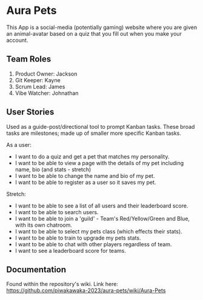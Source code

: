 # Aura Pets

This App is a social-media (potentially gaming) website where you are given an animal-avatar based on a quiz that you fill out when you make your account.

## Team Roles
1.  Product Owner: Jackson  
2.  Git Keeper: Kayne
3.  Scrum Lead: James
4.  Vibe Watcher: Johnathan

## User Stories

Used as a guide-post/directional tool to prompt Kanban tasks. These broad tasks are milestones; made up of smaller more specific Kanban tasks.

As a user:
- I want to do a quiz and get a pet that matches my personality.
- I want to be able to view a page with the details of my pet including name, bio (and stats - stretch)
- I want to be able to change the name and bio of my pet.
- I want to be able to register as a user so it saves my pet.

Stretch:
- I want to be able to see a list of all users and their leaderboard score.
- I want to be able to search users.
- I want to be able to join a 'guild' - Team's Red/Yellow/Green and Blue, with its own chatroom.
- I want to be able to select my pets class (which effects their stats).
- I want to be able to train to upgrade my pets stats.
- I want to be able to chat with other players regardless of team.
- I want to see a leaderboard score for teams.

## Documentation

Found within the repository's wiki. Link here: https://github.com/piwakawaka-2023/aura-pets/wiki/Aura-Pets
